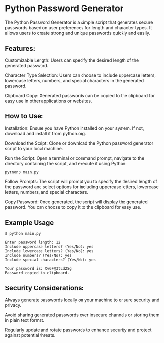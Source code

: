 # Python Password Generator
The Python Password Generator is a simple script that generates secure passwords based on user preferences for length and character types. It allows users to create strong and unique passwords quickly and easily.

## Features:
Customizable Length: Users can specify the desired length of the generated password.

Character Type Selection: Users can choose to include uppercase letters, lowercase letters, numbers, and special characters in the generated password.

Clipboard Copy: Generated passwords can be copied to the clipboard for easy use in other applications or websites.

## How to Use:
Installation: Ensure you have Python installed on your system. If not, download and install it from python.org.

Download the Script: Clone or download the Python password generator script to your local machine.

Run the Script: Open a terminal or command prompt, navigate to the directory containing the script, and execute it using Python:
```
python3 main.py
```
Follow Prompts: The script will prompt you to specify the desired length of the password and select options for including uppercase letters, lowercase letters, numbers, and special characters.

Copy Password: Once generated, the script will display the generated password. You can choose to copy it to the clipboard for easy use.
## Example Usage
```
$ python main.py

Enter password length: 12
Include uppercase letters? (Yes/No): yes
Include lowercase letters? (Yes/No): yes
Include numbers? (Yes/No): yes
Include special characters? (Yes/No): yes

Your password is: Xv6F@3tLd2Sg
Password copied to clipboard.
```
## Security Considerations:
Always generate passwords locally on your machine to ensure security and privacy.

Avoid sharing generated passwords over insecure channels or storing them in plain text format.

Regularly update and rotate passwords to enhance security and protect against potential threats.
